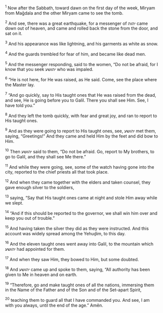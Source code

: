 <sup>1</sup> Now after the Sabbath, toward dawn on the first day of the week, Miryam from Maḡdala and the other Miryam came to see the tomb.

<sup>2</sup> And see, there was a great earthquake, for a messenger of יהוה came down out of heaven, and came and rolled back the stone from the door, and sat on it.

<sup>3</sup> And his appearance was like lightning, and his garments as white as snow.

<sup>4</sup> And the guards trembled for fear of him, and became like dead men.

<sup>5</sup> And the messenger responding, said to the women, “Do not be afraid, for I know that you seek יהושע who was impaled.

<sup>6</sup> “He is not here, for He was raised, as He said. Come, see the place where the Master lay.

<sup>7</sup> “And go quickly, say to His taught ones that He was raised from the dead, and see, He is going before you to Galil. There you shall see Him. See, I have told you.”

<sup>8</sup> And they left the tomb quickly, with fear and great joy, and ran to report to His taught ones.

<sup>9</sup> And as they were going to report to His taught ones, see, יהושע met them, saying, “Greetings!” And they came and held Him by the feet and did bow to Him.

<sup>10</sup> Then יהושע said to them, “Do not be afraid. Go, report to My brothers, to go to Galil, and they shall see Me there.”

<sup>11</sup> And while they were going, see, some of the watch having gone into the city, reported to the chief priests all that took place.

<sup>12</sup> And when they came together with the elders and taken counsel, they gave enough silver to the soldiers,

<sup>13</sup> saying, “Say that His taught ones came at night and stole Him away while we slept.

<sup>14</sup> “And if this should be reported to the governor, we shall win him over and keep you out of trouble.”

<sup>15</sup> And having taken the silver they did as they were instructed. And this account was widely spread among the Yehuḏim, to this day.

<sup>16</sup> And the eleven taught ones went away into Galil, to the mountain which יהושע had appointed for them.

<sup>17</sup> And when they saw Him, they bowed to Him, but some doubted.

<sup>18</sup> And יהושע came up and spoke to them, saying, “All authority has been given to Me in heaven and on earth.

<sup>19</sup> “Therefore, go and make taught ones of all the nations, immersing them in the Name of the Father and of the Son and of the Set-apart Spirit,

<sup>20</sup> teaching them to guard all that I have commanded you. And see, I am with you always, until the end of the age.” Amĕn.

